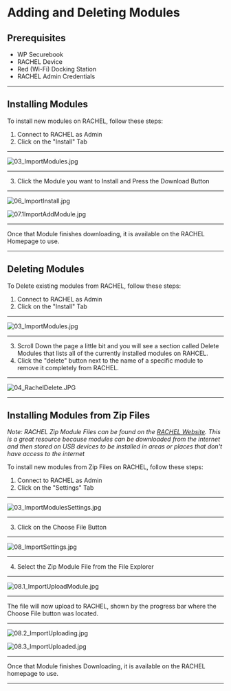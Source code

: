 # Adding and Deleting Modules

## Prerequisites

- WP Securebook
- RACHEL Device
- Red (Wi-Fi) Docking Station
- RACHEL Admin Credentials

---

## Installing Modules

To install new modules on RACHEL, follow these steps:
1. Connect to RACHEL as Admin
2. Click on the "Install" Tab

---

![03_ImportModules.jpg](../_resources/03_ImportModules.jpg)

---

3. Click the Module you want to Install and Press the Download Button

---

![06_ImportInstall.jpg](../_resources/06_ImportInstall.jpg)

![07.1ImportAddModule.jpg](../_resources/07.1ImportAddModule.jpg)

---

Once that Module finishes downloading, it is available on the RACHEL Homepage to use.

---

## Deleting Modules

To Delete existing modules from RACHEL, follow these steps:
1. Connect to RACHEL as Admin
2. Click on the "Install" Tab

---

![03_ImportModules.jpg](../_resources/03_ImportModules.jpg)

---

3. Scroll Down the page a little bit and you will see a section called Delete Modules that lists all of the currently installed modules on RAHCEL. 
4. Click the "delete" button next to the name of a specific module to remove it completely from RACHEL.

---

![04_RachelDelete.JPG](../_resources/04_RachelDelete.JPG)

---

## Installing Modules from Zip Files

*Note: RACHEL Zip Module Files can be found on the [RACHEL Website](https://rachel.worldpossible.org/). This is a great resource because modules can be downloaded from the internet and then stored on USB devices to be installed in areas or places that don't have access to the internet*

To install new modules from Zip Files on RACHEL, follow these steps:
1. Connect to RACHEL as Admin
2. Click on the "Settings" Tab

---

![03_ImportModulesSettings.jpg](../_resources/03_ImportModulesSettings-1.jpg)

---

3. Click on the Choose File Button

---

![08_ImportSettings.jpg](../_resources/08_ImportSettings.jpg)

---

4. Select the Zip Module File from the File Explorer

---

![08.1_ImportUploadModule.jpg](../_resources/08.1_ImportUploadModule.jpg)

---

The file will now upload to RACHEL, shown by the progress bar where the Choose File button was located.

---

![08.2_ImportUploading.jpg](../_resources/08.2_ImportUploading.jpg)

![08.3_ImportUploaded.jpg](../_resources/08.3_ImportUploaded.jpg)

---

Once that Module finishes Downloading, it is available on the RACHEL homepage to use.


---
